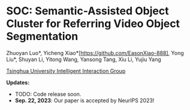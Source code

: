 # SOC: Semantic-Assisted Object Cluster for Referring Video Object Segmentation

Zhuoyan Luo*, Yicheng Xiao*[https://github.com/EasonXiao-888], Yong Liu*, Shuyan Li, Yitong Wang, Yansong Tang, Xiu Li, Yujiu Yang

[Tsinghua University Intelligent Interaction Group](https://sites.google.com/view/iigroup-thu/home)

**Updates:**
- TODO: Code release soon.
- **Sep. 22, 2023**: Our paper is accepted by NeurIPS 2023!

